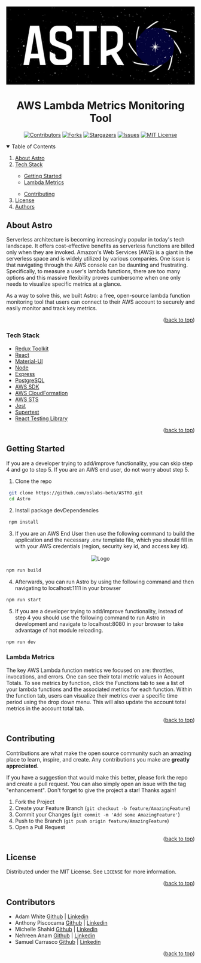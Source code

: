 

<!-- PROJECT LOGO -->
<br />
<div align="center">
    <img src="public/astro-banner.jpeg" width="600px" align="center" alt="Logo" >
    <h1>AWS Lambda Metrics Monitoring Tool</h1>

<!-- PROJECT SHIELDS -->

[![Contributors][contributors-shield]][contributors-url]
[![Forks][forks-shield]][forks-url]
[![Stargazers][stars-shield]][stars-url]
[![Issues][issues-shield]][issues-url]
[![MIT License][license-shield]][license-url]

</div>

<!-- TABLE OF CONTENTS -->

<details open="open">
  <summary>Table of Contents</summary>
  <ol>
    <li><a href="#about-astro">About Astro</a></li> 
    <li><a href="#tech-stack">Tech Stack</a></li>      
    <ul>
      <li><a href="#getting-started">Getting Started</a></li>      
      <li><a href="#lambda-metrics">Lambda Metrics</a></li>   
    </ul>
    <ul>
      <li><a href="#contributing">Contributing</a></li>     
    </ul>
    <li><a href="#license">License</a></li>
    <li><a href="#contributors">Authors</a></li>
  </ol>
</details>

<!-- ABOUT -->

## About Astro

Serverless architecture is becoming increasingly popular in today's tech landscape. It offers cost-effective benefits as serverless functions are billed only when they are invoked. Amazon's Web Services (AWS) is a giant in the serverless space and is widely utilized by various companies. One issue is that navigating through the AWS console can be daunting and frustrating. Specifically, to measure a user's lambda functions, there are too many options and this massive flexibility proves cumbersome when one only needs to visualize specific metrics at a glance.

As a way to solve this, we built Astro: a free, open-source lambda function monitoring tool that users can connect to their AWS account to securely and easily monitor and track key metrics.

<p align="right">(<a href="#top">back to top</a>)</p>

### Tech Stack

- [Redux Toolkit](https://redux-toolkit.js.org/)
- [React](https://reactjs.org/)
- [Material-UI](https://material-ui.com)
- [Node](https://nodejs.org/en/)
- [Express](https://expressjs.com)
- [PostgreSQL](https://postgresql.org)
- [AWS SDK](https://aws.amazon.com/sdk-for-javascript/)
- [AWS CloudFormation](https://aws.amazon.com/cloudformation/)
- [AWS STS](https://docs.aws.amazon.com/STS/latest/APIReference/welcome.html)
- [Jest](https://jestjs.io/)
- [Supertest](https://www.npmjs.com/package/supertest)
- [React Testing Library](https://testing-library.com/docs/react-testing-library/intro/)

<p align="right">(<a href="#top">back to top</a>)</p>

<!-- GETTING STARTED -->

## Getting Started

If you are a developer trying to add/improve functionality, you can skip step 4 and go to step 5. If you are an AWS end user, do not worry about step 5.

1. Clone the repo

  ```sh
   git clone https://github.com/oslabs-beta/ASTRO.git
   cd Astro
  ```

2. Install package devDependencies

  ```sh
   npm install
  ```

3. If you are an AWS End User then use the following command to build the application and the necessary .env template file, which you should fill in with your AWS credentials (region, security key id, and access key id).

<div align="center">
    <img src="https://im.ezgif.com/tmp/ezgif-1-0d1ab9b810.gif" align="center" alt="Logo" >
    <br>
</div>


```sh
npm run build
```

4. Afterwards, you can run Astro by using the following command and then navigating to localhost:1111 in your browser

```sh
npm run start
```

5. If you are a developer trying to add/improve functionality, instead of step 4 you should use the following command to run Astro in development and navigate to localhost:8080 in your browser to take advantage of hot module reloading.

```sh
npm run dev
```

### Lambda Metrics

The key AWS Lambda function metrics we focused on are: throttles, invocations, and errors. One can see their total metric values in Account Totals. To see metrics by function, click the Functions tab to see a list of your lambda functions and the associated metrics for each function. Within the function tab, users can visualize their metrics over a specific time period using the drop down menu. This will also update the account total metrics in the account total tab.

<p align="right">(<a href="#top">back to top</a>)</p>

<!-- CONTRIBUTING -->

## Contributing

Contributions are what make the open source community such an amazing place to learn, inspire, and create. Any contributions you make are **greatly appreciated**.

If you have a suggestion that would make this better, please fork the repo and create a pull request. You can also simply open an issue with the tag "enhancement".
Don't forget to give the project a star! Thanks again!

1. Fork the Project
2. Create your Feature Branch (`git checkout -b feature/AmazingFeature`)
3. Commit your Changes (`git commit -m 'Add some AmazingFeature'`)
4. Push to the Branch (`git push origin feature/AmazingFeature`)
5. Open a Pull Request

<p align="right">(<a href="#top">back to top</a>)</p>

<!-- LICENSE -->

## License

Distributed under the MIT License. See `LICENSE` for more information.

<p align="right">(<a href="#top">back to top</a>)</p>

<!-- CONTACT -->

## Contributors

- Adam White [Github](https://github.com/adam-k-w) | [Linkedin](https://www.linkedin.com/in/adam-white-24ba841b3/)
- Anthony Piscocama [Github](https://github.com/adavid1696) | [Linkedin](https://www.linkedin.com/in/anthony-piscocama-07858b167/)
- Michelle Shahid [Github](https://github.com/emshahh) | [Linkedin](https://www.linkedin.com/in/michelleshahid/)
- Nehreen Anam [Github](https://github.com/Issafeature) | [Linkedin](https://www.linkedin.com/in/)
- Samuel Carrasco [Github](https://github.com/samhcarrasco) | [Linkedin](https://www.linkedin.com/in/samuelhcarrasco/)

<p align="right">(<a href="#top">back to top</a>)</p>

<!-- MARKDOWN LINKS & IMAGES -->
<!-- https://www.markdownguide.org/basic-syntax/#reference-style-links -->

[contributors-shield]: https://img.shields.io/github/contributors/oslabs-beta/ASTRO.svg?style=for-the-badge
[contributors-url]: https://github.com/oslabs-beta/ASTRO/graphs/contributors
[forks-shield]: https://img.shields.io/github/forks/oslabs-beta/ASTRO.svg?style=for-the-badge
[forks-url]: https://github.com/oslabs-beta/ASTRO/network/members
[stars-shield]: https://img.shields.io/github/stars/oslabs-beta/ASTRO.svg?style=for-the-badge
[stars-url]: https://github.com/oslabs-beta/ASTRO/stargazers
[issues-shield]: https://img.shields.io/github/issues/oslabs-beta/ASTRO.svg?style=for-the-badge
[issues-url]: https://github.com/oslabs-beta/ASTRO/issues
[license-shield]: https://img.shields.io/github/license/oslabs-beta/ASTRO.svg?style=for-the-badge
[license-url]: https://github.com/oslabs-beta/ASTRO/blob/master/LICENSE.txt
[linkedin-shield]: https://img.shields.io/badge/-LinkedIn-black.svg?style=for-the-badge&logo=linkedin&colorB=555
[linkedin-url]: https://linkedin.com/in/projectASTRO
[product-screenshot]: public/astro-banner.jpeg
